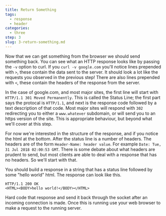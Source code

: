 ```yaml
---
title: Return Something
tags:
  - response
  - header
categories:
  - three
step: 3
slug: 3-return-something.md
---
```


Now that we can get something from the browser we should send something back. You can see what an HTTP response looks like by passing the `-v` option to curl. If you `curl -v google.com` you'll notice lines prepended with `>`, these contain the data sent to the server. It should look a lot like the requests you observed in the previous step! There are also lines prepended with `<`, these contain the headers of the response from the server.

In the case of google.com, and most major sites, the first line will start with `HTTP/1.1 301 Moved Permanently`. This is called the Status Line; the first part says the protocal is `HTTP/1.1`, and next is the response code followed by a text description of that code. Most major sites will respond with `302` redirecting you to either a `www.whatever` subdomain, or will send you to an https version of the site. This is appropriate behaviour, but beyond what we'll cover at this step.

For now we're interested in the structure of the response, and if you notice the html at the bottom. After the status line is a number of headers. The headers are of the form `Header-Name: header value`. For example `Date: Tue, 31 Jul 2018 02:00:53 GMT`. There is some debate about what headers are prudent to send, but most clients are able to deal with a response that has no headers. So we'll start with that.

You should build a response in a string that has a status line followed by some "hello world" html. The response can look like this.

```
HTTP/1.1 200 OK
<HTML><BODY>hello world!</BODY></HTML>
```

Hard code that response and send it back through the socket after an incoming connection is made. Once this is running use your web browser to make a request to the running server.